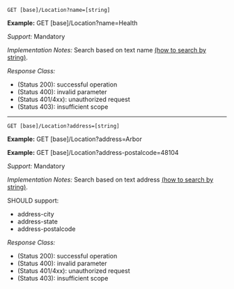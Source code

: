 
`GET [base]/Location?name=[string]`

**Example:** GET [base]/Location?name=Health


*Support:* Mandatory

*Implementation Notes:*  Search based on text name [(how to search by string)]. 

*Response Class:*

-   (Status 200): successful operation
-   (Status 400): invalid parameter
-   (Status 401/4xx): unauthorized request
-   (Status 403): insufficient scope


-----------


`GET [base]/Location?address=[string]`

**Example:** GET [base]/Location?address=Arbor

**Example:** GET [base]/Location?address-postalcode=48104

*Support:* Mandatory

*Implementation Notes:* Search based on text address [(how to search by string)].

SHOULD support:

   - address-city
   - address-state
   - address-postalcode

*Response Class:*

-   (Status 200): successful operation
-   (Status 400): invalid parameter
-   (Status 401/4xx): unauthorized request
-   (Status 403): insufficient scope

  [(how to search by reference)]: http://build.fhir.org/search.html#reference
  [(how to search by token)]: http://build.fhir.org/search.html#token
 [(how to search by date)]: http://build.fhir.org/search.html#date
 [(how to search by string)]: http://build.fhir.org/search.html#string
